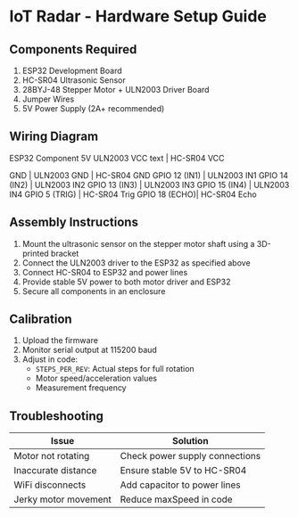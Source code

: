 # IoT Radar - Hardware Setup Guide

## Components Required
1. ESP32 Development Board
2. HC-SR04 Ultrasonic Sensor
3. 28BYJ-48 Stepper Motor + ULN2003 Driver Board
4. Jumper Wires
5. 5V Power Supply (2A+ recommended)

## Wiring Diagram
ESP32	Component
5V	ULN2003 VCC
text
        | HC-SR04 VCC

GND | ULN2003 GND
| HC-SR04 GND
GPIO 12 (IN1) | ULN2003 IN1
GPIO 14 (IN2) | ULN2003 IN2
GPIO 13 (IN3) | ULN2003 IN3
GPIO 15 (IN4) | ULN2003 IN4
GPIO 5 (TRIG) | HC-SR04 Trig
GPIO 18 (ECHO)| HC-SR04 Echo


## Assembly Instructions

1. Mount the ultrasonic sensor on the stepper motor shaft using a 3D-printed bracket
2. Connect the ULN2003 driver to the ESP32 as specified above
3. Connect HC-SR04 to ESP32 and power lines
4. Provide stable 5V power to both motor driver and ESP32
5. Secure all components in an enclosure

## Calibration

1. Upload the firmware
2. Monitor serial output at 115200 baud
3. Adjust in code:
   - `STEPS_PER_REV`: Actual steps for full rotation
   - Motor speed/acceleration values
   - Measurement frequency

## Troubleshooting

| Issue                 | Solution                      |
|-----------------------|-------------------------------|
| Motor not rotating    | Check power supply connections|
| Inaccurate distance   | Ensure stable 5V to HC-SR04   |
| WiFi disconnects      | Add capacitor to power lines  |
| Jerky motor movement  | Reduce maxSpeed in code       |